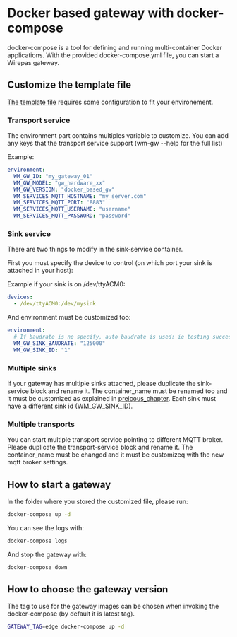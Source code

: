 # Docker based gateway with docker-compose

docker-compose is a tool for defining and running multi-container Docker applications.
With the provided docker-compose.yml file, you can start a Wirepas gateway.

## Customize the template file

[The template file](docker-compose.yml) requires some configuration to fit your environement.

### Transport service

The environment part contains multiples variable to customize. You can add any keys that the transport service support (wm-gw --help for the full list)

Example:

```yml
environment:
  WM_GW_ID: "my_gateway_01"
  WM_GW_MODEL: "gw_hardware_xx"
  WM_GW_VERSION: "docker_based_gw"
  WM_SERVICES_MQTT_HOSTNAME: "my_server.com"
  WM_SERVICES_MQTT_PORT: "8883"
  WM_SERVICES_MQTT_USERNAME: "username"
  WM_SERVICES_MQTT_PASSWORD: "password"
```

### Sink service

There are two things to modify in the sink-service container.

First you must specify the device to control (on which port your sink is attached in your host):

Example if your sink is on /dev/ttyACM0:

```yml
devices:
  - /dev/ttyACM0:/dev/mysink      
```

And environment must be customized too:

```yml
environment:
  # If baudrate is no specify, auto baudrate is used: ie testing successively 125000bps, 115200bps, 1000000bps
  WM_GW_SINK_BAUDRATE: "125000"
  WM_GW_SINK_ID: "1"
```

### Multiple sinks

If your gateway has multiple sinks attached, please duplicate the sink-service block and rename it.
The container_name must be renamed too and it must be customized as explained in [preicous_chapter](#sink_service).
Each sink must have a different sink id (WM_GW_SINK_ID).

### Multiple transports

You can start multiple transport service pointing to different MQTT broker.
Please duplicate the transport-service block and rename it.
The container_name must be changed and it must be customizeq with the new mqtt broker settings.

## How to start a gateway

In the folder where you stored the customized file, please run:

```bash
docker-compose up -d
```

You can see the logs with:

```bash
docker-compose logs
```
And stop the gateway with:

```bash
docker-compose down
```

## How to choose the gateway version

The tag to use for the gateway images can be chosen when invoking the docker-compose (by default it is latest tag).

```bash
GATEWAY_TAG=edge docker-compose up -d
```

